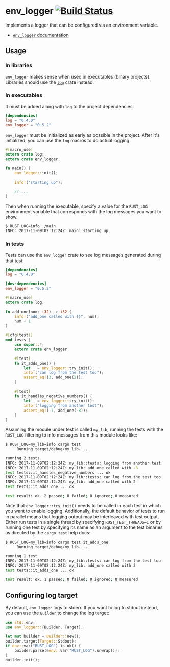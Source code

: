 env_logger [![Build Status](https://travis-ci.org/sebasmagri/env_logger.svg?branch=master)](https://travis-ci.org/sebasmagri/env_logger)
==========

Implements a logger that can be configured via an environment variable.

* [`env_logger` documentation](https://docs.rs/env_logger)

## Usage

### In libraries

`env_logger` makes sense when used in executables (binary projects). Libraries should use the [`log`](https://doc.rust-lang.org/log) crate instead.

### In executables

It must be added along with `log` to the project dependencies:

```toml
[dependencies]
log = "0.4.0"
env_logger = "0.5.2"
```

`env_logger` must be initialized as early as possible in the project. After it's initialized, you can use the `log` macros to do actual logging.

```rust
#[macro_use]
extern crate log;
extern crate env_logger;

fn main() {
    env_logger::init();

    info!("starting up");

    // ...
}
```

Then when running the executable, specify a value for the `RUST_LOG`
environment variable that corresponds with the log messages you want to show.

```bash
$ RUST_LOG=info ./main
INFO: 2017-11-09T02:12:24Z: main: starting up
```

### In tests

Tests can use the `env_logger` crate to see log messages generated during that test:

```toml
[dependencies]
log = "0.4.0"

[dev-dependencies]
env_logger = "0.5.2"
```

```rust
#[macro_use]
extern crate log;

fn add_one(num: i32) -> i32 {
    info!("add_one called with {}", num);
    num + 1
}

#[cfg(test)]
mod tests {
    use super::*;
    extern crate env_logger;

    #[test]
    fn it_adds_one() {
        let _ = env_logger::try_init();
        info!("can log from the test too");
        assert_eq!(3, add_one(2));
    }

    #[test]
    fn it_handles_negative_numbers() {
        let _ = env_logger::try_init();
        info!("logging from another test");
        assert_eq!(-7, add_one(-8));
    }
}
```

Assuming the module under test is called `my_lib`, running the tests with the
`RUST_LOG` filtering to info messages from this module looks like:

```bash
$ RUST_LOG=my_lib=info cargo test
     Running target/debug/my_lib-...

running 2 tests
INFO: 2017-11-09T02:12:24Z: my_lib::tests: logging from another test
INFO: 2017-11-09T02:12:24Z: my_lib: add_one called with -8
test tests::it_handles_negative_numbers ... ok
INFO: 2017-11-09T02:12:24Z: my_lib::tests: can log from the test too
INFO: 2017-11-09T02:12:24Z: my_lib: add_one called with 2
test tests::it_adds_one ... ok

test result: ok. 2 passed; 0 failed; 0 ignored; 0 measured
```

Note that `env_logger::try_init()` needs to be called in each test in which you
want to enable logging. Additionally, the default behavior of tests to
run in parallel means that logging output may be interleaved with test output.
Either run tests in a single thread by specifying `RUST_TEST_THREADS=1` or by
running one test by specifying its name as an argument to the test binaries as
directed by the `cargo test` help docs:

```bash
$ RUST_LOG=my_lib=info cargo test it_adds_one
     Running target/debug/my_lib-...

running 1 test
INFO: 2017-11-09T02:12:24Z: my_lib::tests: can log from the test too
INFO: 2017-11-09T02:12:24Z: my_lib: add_one called with 2
test tests::it_adds_one ... ok

test result: ok. 1 passed; 0 failed; 0 ignored; 0 measured
```

## Configuring log target

By default, `env_logger` logs to stderr. If you want to log to stdout instead,
you can use the `Builder` to change the log target:

```rust
use std::env;
use env_logger::{Builder, Target};

let mut builder = Builder::new();
builder.target(Target::Stdout);
if env::var("RUST_LOG").is_ok() {
    builder.parse(&env::var("RUST_LOG").unwrap());
}
builder.init();
```
